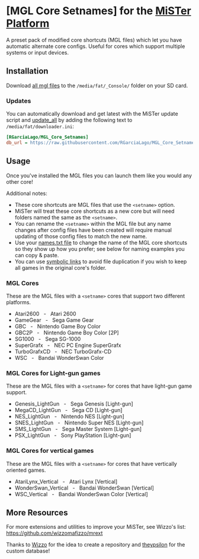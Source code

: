 # [MGL Core Setnames] for the [MiSTer Platform](https://github.com/MiSTer-devel/Main_MiSTer/wiki)
A preset pack of modified core shortcuts (MGL files) which let you have automatic alternate core configs. Useful for cores which support multiple systems or input devices.


## Installation
Download [all mgl files](https://github.com/RGarciaLago/MGL_Core_Setnames/tree/main/_Console) to the `/media/fat/_Console/` folder on your SD card.

### Updates
You can automatically download and get latest with the MiSTer update script and [update_all](https://github.com/theypsilon/Update_All_MiSTer) by adding the following text to `/media/fat/downloader.ini`:
```ini
[RGarciaLago/MGL_Core_Setnames]
db_url = https://raw.githubusercontent.com/RGarciaLago/MGL_Core_Setnames/db/db.json.zip
```


## Usage
Once you've installed the MGL files you can launch them like you would any other core!

Additional notes:
* These core shortcuts are MGL files that use the `<setname>` option.
* MiSTer will treat these core shortcuts as a new core but will need folders named the same as the `<setname>`.
* You can rename the `<setname>` within the MGL file but any name changes after config files have been created will require manual updating of those config files to match the new name.
* Use your [names.txt file](https://github.com/ThreepwoodLeBrush/Names_MiSTer) to change the name of the MGL core shortcuts so they show up how you prefer; see below for naming examples you can copy & paste.
* You can use [symbolic links](https://www.howtogeek.com/howto/16226/complete-guide-to-symbolic-links-symlinks-on-windows-or-linux/) to avoid file duplication if you wish to keep all games in the original core's folder.



### MGL Cores
These are the MGL files with a `<setname>` cores that support two different platforms.
* Atari2600&nbsp;&nbsp;&nbsp;-&nbsp;&nbsp;&nbsp;Atari 2600
* GameGear&nbsp;&nbsp;&nbsp;-&nbsp;&nbsp;&nbsp;Sega Game Gear
* GBC&nbsp;&nbsp;&nbsp;-&nbsp;&nbsp;&nbsp;Nintendo Game Boy Color
* GBC2P&nbsp;&nbsp;&nbsp;-&nbsp;&nbsp;&nbsp;Nintendo Game Boy Color [2P]
* SG1000&nbsp;&nbsp;&nbsp;-&nbsp;&nbsp;&nbsp;Sega SG-1000
* SuperGrafx&nbsp;&nbsp;&nbsp;-&nbsp;&nbsp;&nbsp;NEC PC Engine SuperGrafx
* TurboGrafxCD&nbsp;&nbsp;&nbsp;-&nbsp;&nbsp;&nbsp;NEC TurboGrafx-CD
* WSC&nbsp;&nbsp;&nbsp;-&nbsp;&nbsp;&nbsp;Bandai WonderSwan Color

### MGL Cores for Light-gun games
These are the MGL files with a `<setname>` for cores that have light-gun game support.
* Genesis_LightGun&nbsp;&nbsp;&nbsp;-&nbsp;&nbsp;&nbsp;Sega Genesis [Light-gun]
* MegaCD_LightGun&nbsp;&nbsp;&nbsp;-&nbsp;&nbsp;&nbsp;Sega CD [Light-gun]
* NES_LightGun&nbsp;&nbsp;&nbsp;-&nbsp;&nbsp;&nbsp;Nintendo NES [Light-gun]
* SNES_LightGun&nbsp;&nbsp;&nbsp;-&nbsp;&nbsp;&nbsp;Nintendo Super NES [Light-gun]
* SMS_LightGun&nbsp;&nbsp;&nbsp;-&nbsp;&nbsp;&nbsp;Sega Master System [Light-gun]
* PSX_LightGun&nbsp;&nbsp;&nbsp;-&nbsp;&nbsp;&nbsp;Sony PlayStation [Light-gun]

### MGL Cores for vertical games
These are the MGL files with a `<setname>` for cores that have vertically oriented games.
* AtariLynx_Vertical&nbsp;&nbsp;&nbsp;-&nbsp;&nbsp;&nbsp;Atari Lynx [Vertical]
* WonderSwan_Vertical&nbsp;&nbsp;&nbsp;-&nbsp;&nbsp;&nbsp;Bandai WonderSwan [Vertical]
* WSC_Vertical&nbsp;&nbsp;&nbsp;-&nbsp;&nbsp;&nbsp;Bandai WonderSwan Color [Vertical]


## More Resources
For more extensions and utilities to improve your MiSTer, see Wizzo's list: https://github.com/wizzomafizzo/mrext

Thanks to [Wizzo](https://github.com/wizzomafizzo) for the idea to create a repository and [theypsilon](https://github.com/theypsilon) for the custom database!

